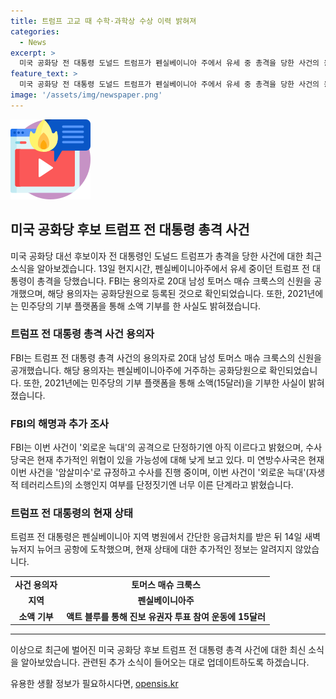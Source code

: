 ```yaml
---
title: 트럼프 고교 때 수학·과학상 수상 이력 밝혀져
categories:
  - News
excerpt: >
  미국 공화당 전 대통령 도널드 트럼프가 펜실베이니아 주에서 유세 중 총격을 당한 사건의 용의자가 20대 토머스 매슈 크룩스로 확인됐다. FBI는 용의자의 신원을 공개하고, 해당 용의자는 공화당원인 동시에 민주당 단체에 소액 기부도 한 것으로 드러났다. 트럼프는 총격으로 부상을 입었지만 생명이 위협되지는 않았으며, 용의자는 사후 사살됐다. FBI는 사건을 암살미수로 취급하고 추가적인 위협에 대한 수사를 진행 중이다. 
feature_text: >
  미국 공화당 전 대통령 도널드 트럼프가 펜실베이니아 주에서 유세 중 총격을 당한 사건의 용의자가 20대 토머스 매슈 크룩스로 확인됐다. FBI는 용의자의 신원을 공개하고, 해당 용의자는 공화당원인 동시에 민주당 단체에 소액 기부도 한 것으로 드러났다. 트럼프는 총격으로 부상을 입었지만 생명이 위협되지는 않았으며, 용의자는 사후 사살됐다. FBI는 사건을 암살미수로 취급하고 추가적인 위협에 대한 수사를 진행 중이다. 
image: '/assets/img/newspaper.png'
---
```


<p><img src="/assets/img/news.png" alt="rentncar 속보" /></p>

<h2 data-ke-size="size26">미국 공화당 후보 트럼프 전 대통령 총격 사건</h2>

<p data-ke-size="size16">미국 공화당 대선 후보이자 전 대통령인 도널드 트럼프가 총격을 당한 사건에 대한 최근 소식을 알아보겠습니다. 13일 현지시간, 펜실베이니아주에서 유세 중이던 트럼프 전 대통령이 총격을 당했습니다. FBI는 용의자로 20대 남성 토머스 매슈 크룩스의 신원을 공개했으며, 해당 용의자는 공화당원으로 등록된 것으로 확인되었습니다. 또한, 2021년에는 민주당의 기부 플랫폼을 통해 소액 기부를 한 사실도 밝혀졌습니다.</p>

<h3 data-ke-size="size24">트럼프 전 대통령 총격 사건 용의자</h3>

<p data-ke-size="size16">FBI는 트럼프 전 대통령 총격 사건의 용의자로 20대 남성 토머스 매슈 크룩스의 신원을 공개했습니다. 해당 용의자는 펜실베이니아주에 거주하는 공화당원으로 확인되었습니다. 또한, 2021년에는 민주당의 기부 플랫폼을 통해 소액(15달러)을 기부한 사실이 밝혀졌습니다.</p>

<h3 data-ke-size="size24">FBI의 해명과 추가 조사</h3>

<p data-ke-size="size16">FBI는 이번 사건이 '외로운 늑대'의 공격으로 단정하기엔 아직 이르다고 밝혔으며, 수사 당국은 현재 추가적인 위협이 있을 가능성에 대해 낮게 보고 있다. 미 연방수사국은 현재 이번 사건을 '암살미수'로 규정하고 수사를 진행 중이며, 이번 사건이 '외로운 늑대'(자생적 테러리스트)의 소행인지 여부를 단정짓기엔 너무 이른 단계라고 밝혔습니다.</p>

<h3 data-ke-size="size24">트럼프 전 대통령의 현재 상태</h3>

<p data-ke-size="size16">트럼프 전 대통령은 펜실베이니아 지역 병원에서 간단한 응급처치를 받은 뒤 14일 새벽 뉴저지 뉴어크 공항에 도착했으며, 현재 상태에 대한 추가적인 정보는 알려지지 않았습니다.</p>

<table>
    <tbody>
        <tr>
            <td style="text-align: center; height: 17px;"><b>사건 용의자</b></td>
            <td style="text-align: center; height: 17px;"><b>토머스 매슈 크룩스</b></td>
        </tr>
        <tr>
            <td style="text-align: center; height: 17px;"><b>지역</b></td>
            <td style="text-align: center; height: 17px;"><b>펜실베이니아주</b></td>
        </tr>
        <tr>
            <td style="text-align: center; height: 17px;"><b>소액 기부</b></td>
            <td style="text-align: center; height: 17px;"><b>액트 블루를 통해 진보 유권자 투표 참여 운동에 15달러</b></td>
        </tr>
    </tbody>
</table>

<hr>

<p data-ke-size="size16">이상으로 최근에 벌어진 미국 공화당 후보 트럼프 전 대통령 총격 사건에 대한 최신 소식을 알아보았습니다. 관련된 추가 소식이 들어오는 대로 업데이트하도록 하겠습니다.</p>
유용한 생활 정보가 필요하시다면, <a href="https://opensis.kr" rel="dofollow">opensis.kr</a>


